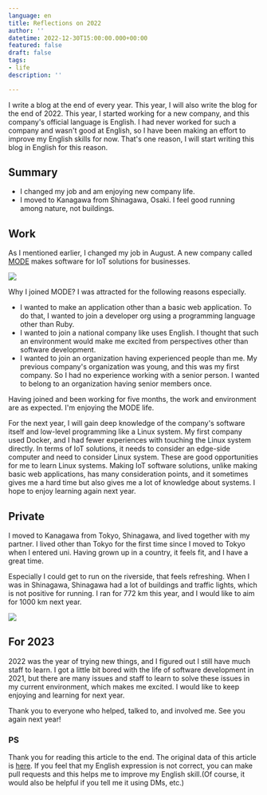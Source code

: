 ```yaml
---
language: en
title: Reflections on 2022
author: ''
datetime: 2022-12-30T15:00:00.000+00:00
featured: false
draft: false
tags:
- life
description: ''

---
```

I write a blog at the end of every year. This year, I will also write the blog for the end of 2022. This year, I started working for a new company, and this company's official language is English. I had never worked for such a company and wasn't good at English, so I have been making an effort to improve my English skills for now. That's one reason, I will start writing this blog in English for this reason.

## Summary

* I changed my job and am enjoying new company life.
* I moved to Kanagawa from Shinagawa, Osaki. I feel good running among nature, not buildings.

## Work

As I mentioned earlier, I changed my job in August. A new company called [MODE](https://www.tinkermode.com/) makes software for IoT solutions for businesses.

![](/assets/images/contents/2022-12-31-computer_girl.png)

Why I joined MODE? I was attracted for the following reasons especially.

* I wanted to make an application other than a basic web application. To do that, I wanted to join a developer org using a programming language other than Ruby.
* I wanted to join a national company like uses English. I thought that such an environment would make me excited from perspectives other than software development.
* I wanted to join an organization having experienced people than me. My previous company's organization was young, and this was my first company. So I had no experience working with a senior person. I wanted to belong to an organization having senior members once.

Having joined and been working for five months, the work and environment are as expected. I'm enjoying the MODE life.

For the next year, I will gain deep knowledge of the company's software itself and low-level programming like a Linux system. My first company used Docker, and I had fewer experiences with touching the Linux system directly. In terms of IoT solutions, it needs to consider an edge-side computer and need to consider Linux system. These are good opportunities for me to learn Linux systems. Making IoT software solutions, unlike making basic web applications, has many consideration points, and it sometimes gives me a hard time but also gives me a lot of knowledge about systems. I hope to enjoy learning again next year.

## Private

I moved to Kanagawa from Tokyo, Shinagawa, and lived together with my partner. I lived other than Tokyo for the first time since I moved to Tokyo when I entered uni. Having grown up in a country, it feels fit, and I have a great time.

Especially I could get to run on the riverside, that feels refreshing. When I was in Shinagawa, Shinagawa had a lot of buildings and traffic lights, which is not positive for running. I ran for 772 km this year, and I would like to aim for 1000 km next year.

![](/assets/images/contents/2022-12-31-img_0980.PNG)

## For 2023

2022 was the year of trying new things, and I figured out I still have much staff to learn. I got a little bit bored with the life of software development in 2021, but there are many issues and staff to learn to solve these issues in my current environment, which makes me excited. I would like to keep enjoying and learning for next year.

Thank you to everyone who helped, talked to, and involved me. See you again next year!

### PS

Thank you for reading this article to the end.
The original data of this article is [here](https://github.com/yoshixi/yoshixi-blog/blob/main/src/contents/en/the-state-of-2022.md). If you feel that my English expression is not correct, you can make pull requests and this helps me to improve my English skill.(Of course, it would also be helpful if you tell me it using DMs, etc.)